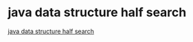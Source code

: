 # java data structure half search
[java data structure half search](https://aiwithcloud.com/2022/09/15/java_data_structure_half_search/)